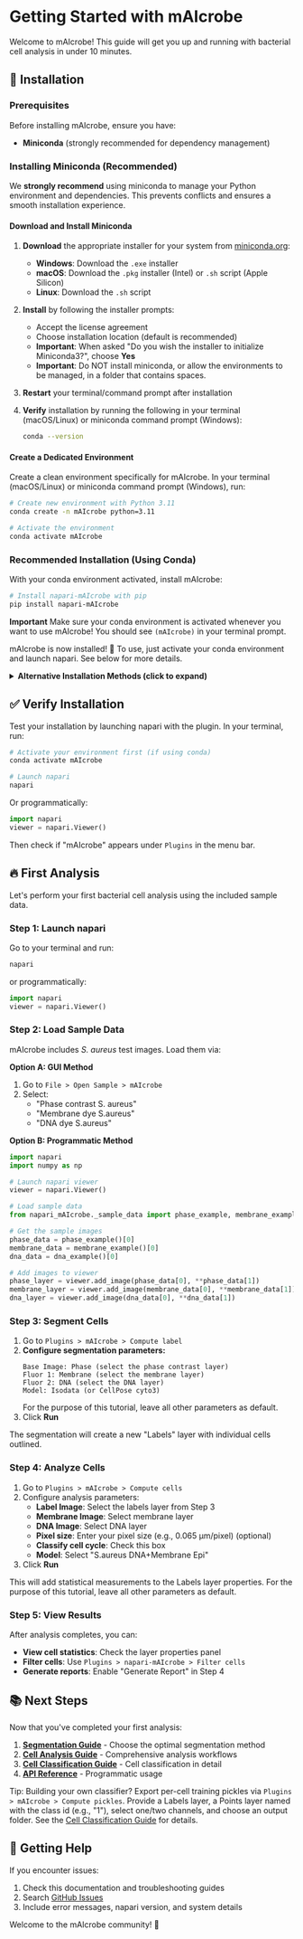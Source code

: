 # Getting Started with mAIcrobe

Welcome to mAIcrobe! This guide will get you up and running with bacterial cell analysis in under 10 minutes.

## 🚀 Installation

### Prerequisites

Before installing mAIcrobe, ensure you have:

- **Miniconda** (strongly recommended for dependency management)

### Installing Miniconda (Recommended)

We **strongly recommend** using miniconda to manage your Python environment and dependencies. This prevents conflicts and ensures a smooth installation experience.

#### Download and Install Miniconda

1. **Download** the appropriate installer for your system from [miniconda.org](https://docs.conda.io/en/latest/miniconda.html):
   - **Windows**: Download the `.exe` installer
   - **macOS**: Download the `.pkg` installer (Intel) or `.sh` script (Apple Silicon)
   - **Linux**: Download the `.sh` script

2. **Install** by following the installer prompts:
   - Accept the license agreement
   - Choose installation location (default is recommended)
   - **Important**: When asked "Do you wish the installer to initialize Miniconda3?", choose **Yes**
   - **Important**: Do NOT install miniconda, or allow the environments to be managed, in a folder that contains spaces.

3. **Restart** your terminal/command prompt after installation

4. **Verify** installation by running the following in your terminal (macOS/Linux) or miniconda command prompt (Windows):
   ```bash
   conda --version
   ```

#### Create a Dedicated Environment

Create a clean environment specifically for mAIcrobe. In your terminal (macOS/Linux) or miniconda command prompt (Windows), run:

```bash
# Create new environment with Python 3.11
conda create -n mAIcrobe python=3.11

# Activate the environment
conda activate mAIcrobe
```

### Recommended Installation (Using Conda)

With your conda environment activated, install mAIcrobe:

```bash
# Install napari-mAIcrobe with pip
pip install napari-mAIcrobe
```

**Important** Make sure your conda environment is activated whenever you want to use mAIcrobe! You should see `(mAIcrobe)` in your terminal prompt.

 mAIcrobe is now installed! 🎉
 To use, just activate your conda environment and launch napari. See below for more details.

<details>
<summary><strong>Alternative Installation Methods (click to expand)</strong></summary>

#### Standard pip Installation (without conda)

If you prefer not to use conda (not recommended):

```bash
pip install napari-mAIcrobe
```

#### Development Installation (from source)

For contributors or advanced users:

```bash
git clone https://github.com/HenriquesLab/mAIcrobe.git
cd mAIcrobe
pip install -e .[testing]
```

</details>

## ✅ Verify Installation

Test your installation by launching napari with the plugin. In your terminal, run:

```bash
# Activate your environment first (if using conda)
conda activate mAIcrobe

# Launch napari
napari
```

Or programmatically:

```python
import napari
viewer = napari.Viewer()
```

Then check if "mAIcrobe" appears under `Plugins` in the menu bar.

## 🔥 First Analysis

Let's perform your first bacterial cell analysis using the included sample data.

### Step 1: Launch napari

Go to your terminal and run:

```bash
napari
```

or programmatically:

```python
import napari
viewer = napari.Viewer()
```

### Step 2: Load Sample Data

mAIcrobe includes _S. aureus_ test images. Load them via:

**Option A: GUI Method**
1. Go to `File > Open Sample > mAIcrobe`
2. Select:
   - "Phase contrast S. aureus"
   - "Membrane dye S.aureus"
   - "DNA dye S.aureus"

**Option B: Programmatic Method**

```python
import napari
import numpy as np

# Launch napari viewer
viewer = napari.Viewer()

# Load sample data
from napari_mAIcrobe._sample_data import phase_example, membrane_example, dna_example

# Get the sample images
phase_data = phase_example()[0]
membrane_data = membrane_example()[0]
dna_data = dna_example()[0]

# Add images to viewer
phase_layer = viewer.add_image(phase_data[0], **phase_data[1])
membrane_layer = viewer.add_image(membrane_data[0], **membrane_data[1])
dna_layer = viewer.add_image(dna_data[0], **dna_data[1])
```

### Step 3: Segment Cells

1. Go to `Plugins > mAIcrobe > Compute label`
2. **Configure segmentation parameters:**
   ```
   Base Image: Phase (select the phase contrast layer)
   Fluor 1: Membrane (select the membrane layer)
   Fluor 2: DNA (select the DNA layer)
   Model: Isodata (or CellPose cyto3)
   ```
   For the purpose of this tutorial, leave all other parameters as default.
3. Click **Run**

The segmentation will create a new "Labels" layer with individual cells outlined.

### Step 4: Analyze Cells

1. Go to `Plugins > mAIcrobe > Compute cells`
2. Configure analysis parameters:
   - **Label Image**: Select the labels layer from Step 3
   - **Membrane Image**: Select membrane layer
   - **DNA Image**: Select DNA layer
   - **Pixel size**: Enter your pixel size (e.g., 0.065 μm/pixel) (optional)
   - **Classify cell cycle**: Check this box
   - **Model**: Select "S.aureus DNA+Membrane Epi"
3. Click **Run**

This will add statistical measurements to the Labels layer properties. For the purpose of this tutorial, leave all other parameters as default.

### Step 5: View Results

After analysis completes, you can:

- **View cell statistics**: Check the layer properties panel
- **Filter cells**: Use `Plugins > napari-mAIcrobe > Filter cells`
- **Generate reports**: Enable "Generate Report" in Step 4


## 📚 Next Steps

Now that you've completed your first analysis:

1. **[Segmentation Guide](segmentation-guide.md)** - Choose the optimal segmentation method
2. **[Cell Analysis Guide](cell-analysis.md)** - Comprehensive analysis workflows
3. **[Cell Classification Guide](cell-classification.md)** - Cell classification in detail
4. **[API Reference](../api/api-reference.md)** - Programmatic usage

Tip: Building your own classifier? Export per-cell training pickles via `Plugins > mAIcrobe > Compute pickles`. Provide a Labels layer, a Points layer named with the class id (e.g., "1"), select one/two channels, and choose an output folder. See the [Cell Classification Guide](cell-classification.md) for details.

## 🤝 Getting Help

If you encounter issues:

1. Check this documentation and troubleshooting guides
2. Search [GitHub Issues](https://github.com/HenriquesLab/mAIcrobe/issues)
4. Include error messages, napari version, and system details

Welcome to the mAIcrobe community! 🔬
